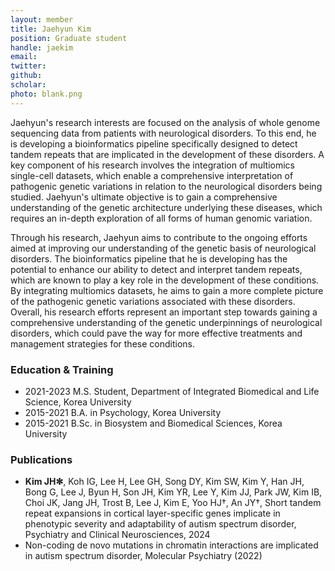 ```yaml
---
layout: member
title: Jaehyun Kim
position: Graduate student
handle: jaekim
email:
twitter:
github: 
scholar: 
photo: blank.png
---
```


Jaehyun's research interests are focused on the analysis of whole genome sequencing data from patients with neurological disorders. To this end, he is developing a bioinformatics pipeline specifically designed to detect tandem repeats that are implicated in the development of these disorders. A key component of his research involves the integration of multiomics single-cell datasets, which enable a comprehensive interpretation of pathogenic genetic variations in relation to the neurological disorders being studied. Jaehyun's ultimate objective is to gain a comprehensive understanding of the genetic architecture underlying these diseases, which requires an in-depth exploration of all forms of human genomic variation.

Through his research, Jaehyun aims to contribute to the ongoing efforts aimed at improving our understanding of the genetic basis of neurological disorders. The bioinformatics pipeline that he is developing has the potential to enhance our ability to detect and interpret tandem repeats, which are known to play a key role in the development of these conditions. By integrating multiomics datasets, he aims to gain a more complete picture of the pathogenic genetic variations associated with these disorders. Overall, his research efforts represent an important step towards gaining a comprehensive understanding of the genetic underpinnings of neurological disorders, which could pave the way for more effective treatments and management strategies for these conditions.

### Education & Training
- 2021-2023 M.S. Student, Department of Integrated Biomedical and Life Science, Korea University
- 2015-2021 B.A. in Psychology, Korea University
- 2015-2021 B.Sc. in Biosystem and Biomedical Sciences, Korea University

### Publications
- **Kim JH✻**, Koh IG, Lee H, Lee GH, Song DY, Kim SW, Kim Y, Han JH, Bong G, Lee J, Byun H, Son JH, Kim YR, Lee Y, Kim JJ, Park JW, Kim IB, Choi JK, Jang JH, Trost B, Lee J, Kim E, Yoo HJ†, An JY†, Short tandem repeat expansions in cortical layer-specific genes implicate in phenotypic severity and adaptability of autism spectrum disorder, Psychiatry and Clinical Neurosciences, 2024
- Non-coding de novo mutations in chromatin interactions are implicated in autism spectrum disorder, Molecular Psychiatry (2022)